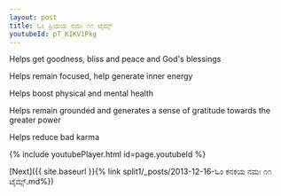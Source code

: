 ```yaml
---
layout: post
title: ಓಂ ಪ್ರಿಯಯ ನಮಃ ೧೧ ಟೈಮ್ಸ್
youtubeId: pT_KIKV1Pkg
---
```

 
 
Helps get goodness, bliss and peace and God's blessings
 
Helps remain focused, help generate inner energy 
 
Helps boost physical and mental health 
 
Helps remain grounded and generates a sense of gratitude towards the greater power 
 
Helps reduce bad karma
 
 
 
 


{% include youtubePlayer.html id=page.youtubeId %}
 
[Next]({{ site.baseurl }}{% link  split1/_posts/2013-12-16-ಓಂ ಕನಕಯ ನಮಃ ೧೧ ಟೈಮ್ಸ್.md%})
 
